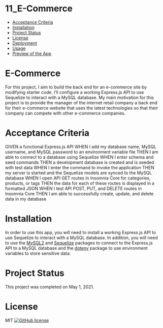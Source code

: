 # 11_E-Commerce

* [Acceptance Criteria](#acceptancecriteria)
* [Installation](#installation)
* [Project Status](#projectstatus)
* [License](#license)
* [Deployment](#deployment)
* [Usage](#usage)
* [Preview of the App](#previewApp)

# E-Commerce

For this project, I aim to build the back end for an e-commerce site by modifying starter code. I’ll configure a working Express.js API to use Sequelize to interact with a MySQL database. My main motivation for this project is to provide the manager of the internet retail company a back end for their e-commerce website that uses the latest technologies so that their company can compete with other e-commerce companies.

# Acceptance Criteria
GIVEN a functional Express.js API
WHEN I add my database name, MySQL username, and MySQL password to an environment variable file
THEN I am able to connect to a database using Sequelize
WHEN I enter schema and seed commands
THEN a development database is created and is seeded with test data
WHEN I enter the command to invoke the application
THEN my server is started and the Sequelize models are synced to the MySQL database
WHEN I open API GET routes in Insomnia Core for categories, products, or tags
THEN the data for each of these routes is displayed in a formatted JSON
WHEN I test API POST, PUT, and DELETE routes in Insomnia Core
THEN I am able to successfully create, update, and delete data in my database

# Installation
In order to use this app, you will need to install a working Express.js API to use Sequelize to interact with a MySQL database. In addition, you will need to use the [MySQL2](https://www.npmjs.com/package/mysql2) and [Sequelize](https://www.npmjs.com/package/sequelize) packages to connect to the Express.js API to a MySQL database and the [dotenv](https://www.npmjs.com/package/dotenv) package to use environment variables to store sensitive data.

# Project Status
This project was completed on May 1, 2021. 

# License
MIT
[![GitHub license](https://img.shields.io/badge/license-MIT-blue.svg)](https://github.com/sdca/advdv)

<!-- # Deployment
[Link](https://drive.google.com/file/d/1O19XE915vSMxjYLlFQsY-bE4j2_3muhJ/view?usp=sharing) -->

<!-- # Usage
When you open the terminal, you will be able to view all employees, view employees by department and by role, view all departments, add new employees and new Departments, update an employee's information and remove employees.  -->

<!-- Add screenShot
# Preview of the App
* This is how the app looks
![NoteTakingApp Screenshot](./assets/trackerSnapshot.PNG) -->